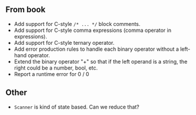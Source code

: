 ## From book
- Add support for C-style `/* ... */` block comments.
- Add support for C-style comma expressions (comma operator in expressions).
- Add support for C-style ternary operator.
- Add error production rules to handle each binary operator without a left-hand operator.
- Extend the binary operator "+" so that if the left operand is a string, the right could be a number, bool, etc.
- Report a runtime error for 0 / 0

## Other
- `Scanner` is kind of state based. Can we reduce that?